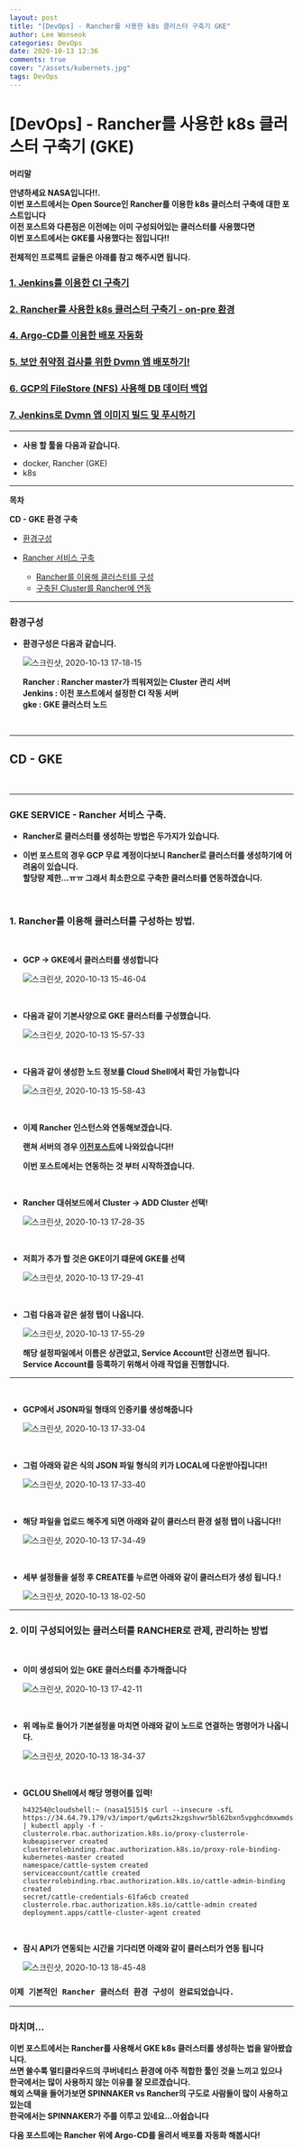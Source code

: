 ```yaml
---
layout: post
title: "[DevOps] - Rancher를 사용한 k8s 클러스터 구축기 GKE"
author: Lee Wonseok
categories: DevOps
date: 2020-10-13 12:36
comments: true
cover: "/assets/kubernets.jpg"
tags: DevOps
---
```




#  [DevOps] - Rancher를 사용한 k8s 클러스터 구축기 (GKE)

**머리말**  

**안녕하세요 NASA입니다!!.  
이번 포스트에서는 Open Source인 Rancher를 이용한 k8s 클러스터 구축에 대한 포스트입니다**   
**이전 포스트와 다른점은 이전에는 이미 구성되어있는 클러스터를 사용했다면  
이번 포스트에서는 GKE를 사용했다는 점입니다!!**

**전체적인 프로젝트 글들은 아래를 참고 해주시면 됩니다.**

### [1. Jenkins를 이용한 CI 구축기](https://nasa1515.github.io/devops/2020/09/22/CICD.html)
### [2. Rancher를 사용한 k8s 클러스터 구축기 - on-pre 환경](https://nasa1515.github.io/devops/2020/10/13/CICD.html)
### [4. Argo-CD를 이용한 배포 자동화](https://nasa1515.github.io/devops/2020/10/14/CICD3.html)
### [5. 보안 취약점 검사를 위한 Dvmn 앱 배포하기!](https://nasa1515.github.io/devops/2020/10/21/CICD4.html)
### [6. GCP의 FileStore (NFS) 사용해 DB 데이터 백업](https://nasa1515.github.io/devops/2020/10/21/CICD5.html)
### [7. Jenkins로 Dvmn 앱 이미지 빌드 및 푸시하기](https://nasa1515.github.io/devops/2020/10/21/CICD6.html)


---

* **사용 할 툴을 다음과 같습니다.**  

- docker, Rancher (GKE)
- k8s

---

**목차**

**CD - GKE 환경 구축**

- [환경구성](#a1)
- [Rancher 서비스 구축](#a2)

    - [Rancher를 이용해 클러스터를 구성](#a3)
    - [구축된 Cluster를 Rancher에 연동](#a4)

---


### **환경구성**   <a name="a1"></a>


* **환경구성은 다음과 같습니다.**


    ![스크린샷, 2020-10-13 17-18-15](https://user-images.githubusercontent.com/69498804/95834575-1c7b2080-0d78-11eb-8aad-5a7ea4701c4a.png)

    **Rancher : Rancher master가 띄워져있는 Cluster 관리 서버**  
    **Jenkins : 이전 포스트에서 설정한 CI 작동 서버**  
    **gke : GKE 클러스터 노드**

<br/>

---

## **CD -  GKE**

<br/>

---

### **GKE SERVICE - Rancher 서비스 구축.** <a name="a2"></a>

* **Rancher로 클러스터를 생성하는 방법은 두가지가 있습니다.**

* **이번 포스트의 경우 GCP 무료 계정이다보니 Rancher로 클러스터를 생성하기에 어려움이 있습니다.  
 할당량 제한...ㅠㅠ 그래서 최소한으로 구축한 클러스터를 연동하겠습니다.**

<br/>

### **1. Rancher를 이용해 클러스터를 구성하는 방법.**  <a name="a3"></a>


<br/>

* **GCP -> GKE에서 클러스터를 생성합니다**

    ![스크린샷, 2020-10-13 15-46-04](https://user-images.githubusercontent.com/69498804/95825037-3d894480-0d6b-11eb-954b-0e5212ac4db8.png)


<br/>

* **다음과 같이 기본사양으로 GKE 클러스터를 구성했습니다.**


    ![스크린샷, 2020-10-13 15-57-33](https://user-images.githubusercontent.com/69498804/95826118-cfde1800-0d6c-11eb-8bc6-40113f29bdb6.png)


<br/>

* **다음과 같이 생성한 노드 정보를 Cloud Shell에서 확인 가능합니다**

    ![스크린샷, 2020-10-13 15-58-43](https://user-images.githubusercontent.com/69498804/95826246-f9973f00-0d6c-11eb-9661-14600ea38666.png)

<br/>

* **이제 Rancher 인스턴스와 연동해보겠습니다.**

    **랜쳐 서버의 경우 [이전포스트](https://nasa1515.github.io/devops/2020/10/13/CICD.html)에 나와있습니다!!**  

    **이번 포스트에서는 연동하는 것 부터 시작하겠습니다.**

<br/>

* **Rancher 대쉬보드에서 Cluster -> ADD Cluster 선택!**

    ![스크린샷, 2020-10-13 17-28-35](https://user-images.githubusercontent.com/69498804/95835703-88aa5400-0d79-11eb-82ed-f61e8d0dea45.png)

<br/>

* **저희가 추가 할 것은 GKE이기 떄문에 GKE를 선택**

    ![스크린샷, 2020-10-13 17-29-41](https://user-images.githubusercontent.com/69498804/95838368-a6c58380-0d7c-11eb-8344-e9a58e49bc86.png)


<br/>

* **그럼 다음과 같은 설정 탭이 나옵니다.**

    ![스크린샷, 2020-10-13 17-55-29](https://user-images.githubusercontent.com/69498804/95838892-4a169880-0d7d-11eb-84fe-2a8387557a44.png)

    **해당 설정파일에서 이름은 상관없고, Service Account만 신경쓰면 됩니다.**  
    **Service Account를 등록하기 위해서 아래 작업을 진행합니다.**


---

<br/>

* **GCP에서 JSON파일 형태의 인증키를 생성해줍니다**

    ![스크린샷, 2020-10-13 17-33-04](https://user-images.githubusercontent.com/69498804/95836229-2867e200-0d7a-11eb-9ce2-7f1371e9fe11.png)

<br/>

* **그럼 아래와 같은 식의 JSON 파일 형식의 키가 LOCAL에 다운받아집니다!!**


    ![스크린샷, 2020-10-13 17-33-40](https://user-images.githubusercontent.com/69498804/95836300-3f0e3900-0d7a-11eb-9b66-7b7e505ad580.png)


<br/>

* **해당 파일을 업로드 해주게 되면 아래와 같이 클러스터 환경 설정 탭이 나옵니다!!**

    ![스크린샷, 2020-10-13 17-34-49](https://user-images.githubusercontent.com/69498804/95836441-66fd9c80-0d7a-11eb-807e-66cc75f0095a.png)

<br/>

* **세부 설정들을 설정 후 CREATE를 누르면 아래와 같이 클러스터가 생성 됩니다.!**

    ![스크린샷, 2020-10-13 18-02-50](https://user-images.githubusercontent.com/69498804/95839731-50f1db00-0d7e-11eb-9562-b5e45eefe3e7.png)



----

### **2. 이미 구성되어있는 클러스터를 RANCHER로 관제, 관리하는 방법**  <a name="a4"></a>

<br/>

* **이미 생성되어 있는 GKE 클러스터를 추가해줍니다**

    ![스크린샷, 2020-10-13 17-42-11](https://user-images.githubusercontent.com/69498804/95843414-a4febe80-0d82-11eb-879b-6850a7bf361c.png)

<br/>

* **위 메뉴로 들어가 기본설정을 마치면 아래와 같이 노드로 연결하는 명령어가 나옵니다.**
    
    ![스크린샷, 2020-10-13 18-34-37](https://user-images.githubusercontent.com/69498804/95843898-353d0380-0d83-11eb-8f8d-a5f020473aca.png)

<br/>

* **GCLOU Shell에서 해당 명령어를 입력!**

    ```
    h43254@cloudshell:~ (nasa1515)$ curl --insecure -sfL https://34.64.79.179/v3/import/qw6zts2kzgshvwr5bl62bxn5vpghcdmxwmdskp5xgmfjhc6596v7bx.yaml | kubectl apply -f -
    clusterrole.rbac.authorization.k8s.io/proxy-clusterrole-kubeapiserver created
    clusterrolebinding.rbac.authorization.k8s.io/proxy-role-binding-kubernetes-master created
    namespace/cattle-system created
    serviceaccount/cattle created
    clusterrolebinding.rbac.authorization.k8s.io/cattle-admin-binding created
    secret/cattle-credentials-61fa6cb created
    clusterrole.rbac.authorization.k8s.io/cattle-admin created
    deployment.apps/cattle-cluster-agent created
    ```

<br/>

* **잠시 API가 연동되는 시간을 기다리면 아래와 같이 클러스터가 연동 됩니다**


    ![스크린샷, 2020-10-13 18-45-48](https://user-images.githubusercontent.com/69498804/95844827-54886080-0d84-11eb-8106-b48eccb53ef7.png)


### **``이제 기본적인 Rancher 클러스터 환경 구성이 완료되었습니다.``**

---


### **마치며…**  

**이번 포스트에서는 Rancher를 사용해서 GKE k8s 클러스터를 생성하는 법을 알아봤습니다.  
쓰면 쓸수록 멀티클라우드의 쿠버네티스 환경에 아주 적합한 툴인 것을 느끼고 있으나  
한국에서는 많이 사용하지 않는 이유를 잘 모르겠습니다.**  
**해외 스택을 들어가보면 SPINNAKER vs Rancher의 구도로 사람들이 많이 사용하고 있는데  
 한국에서는 SPINNAKER가 주를 이루고 있네요...아쉽습니다**   

**다음 포스트에는 Rancher 위에 Argo-CD를 올려서 배포를 자동화 해봅시다!**

